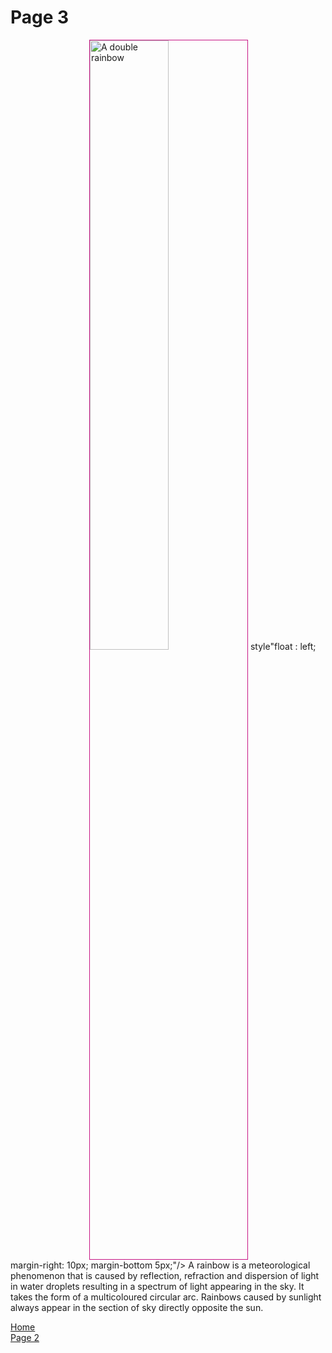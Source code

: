 <h1 tyle="color:mediumvioletred;">Page 3</h1>
<p>
<img style="width:50%; border:1px solid mediumvioletred; margin-left:25%;" src="https://upload.wikimedia.org/wikipedia/commons/5/5c/Double-alaskan-rainbow.jpg" alt="A double rainbow">
style"float : left; margin-right: 10px; margin-bottom 5px;"/>
A rainbow is a meteorological phenomenon that is caused by reflection, refraction and dispersion of light in water droplets resulting in a spectrum of light appearing in the sky. It takes the form of a multicoloured circular arc. Rainbows caused by sunlight always appear in the section of sky directly opposite the sun.
</p>
<p>
  <a href="index.html">Home</a> <br>
  <a href="page2.html">Page 2</a>
</p>
